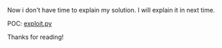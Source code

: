 Now i don't have time to explain my solution. I will explain it in next time.

POC: [exploit.py](exploit.py)

Thanks for reading!